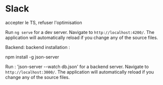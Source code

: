 # Slack

accepter le TS, refuser l'optimisation

Run `ng serve` for a dev server. Navigate to `http://localhost:4200/`. The application will automatically reload if you change any of the source files.

Backend:
backend installation :

npm install -g json-server

Run : 'json-server --watch db.json' for a backend server. Navigate to `http://localhost:3000/`. The application will automatically reload if you change any of the source files.
